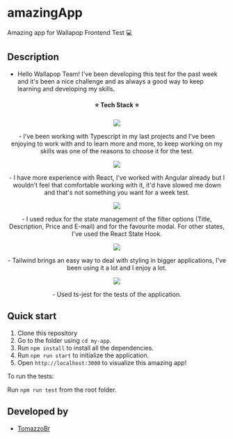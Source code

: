 # amazingApp 
Amazing app for Wallapop Frontend Test 💻

## Description
- Hello Wallapop Team! I've been developing this test for the past week and it's been a nice challenge and as always a good way to keep learning and developing my skills.

<h4 align="center">
⭐️ Tech Stack ⭐️
</h4>

<p align="center">
<img src="https://img.shields.io/badge/TypeScript-007ACC?style=for-the-badge&logo=typescript&logoColor=white" />
</p>
<p align="center">
 - I've been working with Typescript in my last projects and I've been enjoying to work with and to learn more and more, to keep working on my skills was one of the reasons to choose it for the test.    
</p>
<p align="center">
<img src="https://img.shields.io/badge/React-20232A?style=for-the-badge&logo=react&logoColor=61DAFB" />
</p>
<p align="center">
 - I have more experience with React, I've worked with Angular already but I wouldn’t feel that comfortable working with it, it'd have slowed me down and that's not something you want for a week test.
</p>
<p align="center">
<img align="center" src="https://img.shields.io/badge/Redux-593D88?style=for-the-badge&logo=redux&logoColor=white" />
</p>
<p align="center">
 - I used redux for the state management of the filter options (Title, Description, Price and E-mail) and for the favourite modal. For other states, I've used the React State Hook.
</p>
<p align="center">
<img align="center" src="https://img.shields.io/badge/Tailwind_CSS-38B2AC?style=for-the-badge&logo=tailwind-css&logoColor=white" />
</p>
<p align="center">
 - Tailwind brings an easy way to deal with styling in bigger applications, I've been using it a lot and I enjoy a lot.
</p>
<p align="center">
<img align="center" src="https://img.shields.io/badge/Jest-C21325?style=for-the-badge&logo=jest&logoColor=white" />
</p>
<p align="center">
 - Used ts-jest for the tests of the application.
</p>

## Quick start

1. Clone this repository
2. Go to the folder using `cd my-app`.
3. Run `npm install` to install all the dependencies.
4. Run `npm run start` to initialize the application.
5. Open `http://localhost:3000` to visualize this amazing app!

To run the tests:

Run `npm run test` from the root folder.

## Developed by

- [TomazzoBr](https://github.com/TomazzoBr)
